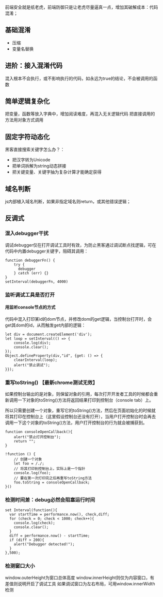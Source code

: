 前端安全就是纸老虎，前端防御只是让老虎尽量逼真一点，增加其破解成本：代码混淆；

## 基础混淆
- 压缩
- 变量名替换

## 进阶：接入混淆代码
混入根本不会执行，或不影响执行的代码，如永远为true的结论，不会被调用的函数

## 简单逻辑复杂化
把变量，函数等放入字典中，增加阅读难度，再混入无关逻辑代码
把直接调用的方法用对象方式调用

## 固定字符动态化
黑客直接搜索关键字怎么办？：
- 把汉字转为Unicode
- 把单词拆解为string动态拼接
- 把关键变量、关键字抽为复杂计算才能确定获得

## 域名判断
js内部植入域名判断，如果非指定域名则return，或其他错误逻辑；

## 反调式
### 混入debugger干扰
调试debugger仅在打开调试工具时有效，为防止黑客通过调试断点找逻辑，可在代码中内置debugger关键字，阻碍其调用：
```
function debuggerFn() {
    try {
      debugger
    } catch (err) {}
}
setInterval(debuggerFn, 4000)
```
### 监听调试工具是否打开
#### 用监听console节点的方式
代码中混入打印某id的dom节点，并修改dom的get逻辑，当控制台打开时，会get其dom的id，从而触发get内部的逻辑：
```
let div = document.createElement('div');
let loop = setInterval(() => {
    console.log(div);
    console.clear();
});
Object.defineProperty(div,"id", {get: () => {
    clearInterval(loop);
    alert("禁止调试");
}});
```

### 重写toString() 【最新chrome测试无效】
如果控制台输出的是对象，则保留对象的引用，每次打开开发者工具的时候都会重新调用一下对象的toString()方法将返回结果打印到控制台（console tab）上。

所以只需要创建一个对象，重写它的toString()方法，然后在页面初始化的时候就将其打印在控制台上（这里假设控制台还没有打开），当用户打开控制台时会再去调用一下这个对象的toString()方法，用户打开控制台的行为就会被捕获到。
```
function consoleOpenCallback(){
    alert("禁止打开控制台");
    return "";
}

!function () {
    // 创建一个对象
    let foo = /./;
    // 将其打印到控制台上，实际上是一个指针
    console.log(foo);
    // 要在第一次打印完之后再重写toString方法
    foo.toString = consoleOpenCallback;
}()
```

### 检测时间差：debug必然会阻塞运行时间
```
set Interval(function(){
  var startTime = performance.now(), check,diff;
  for (check = 0; check < 1000; check++){
    console.log(check);
    console.clear();
  }
  diff = performance.now() - startTime;
  if (diff > 200){
    alert("Debugger detected!");
  }
},500);
```

### 检测窗口大小
window.outerHeight为窗口总体高度
window.innerHeight则仅为内容窗口，有差值则说明开启了调试工具
如果调试窗口为左右布局，可用window.innerWidth检测
